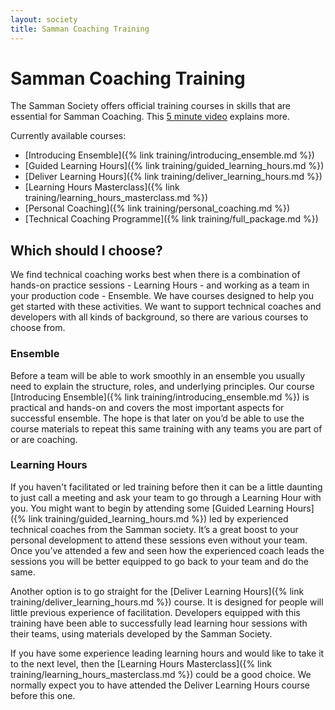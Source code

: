 ```yaml
---
layout: society
title: Samman Coaching Training
---
```


# Samman Coaching Training

The Samman Society offers official training courses in skills that are essential for Samman Coaching. This [5 minute video](https://www.youtube.com/watch?v=RTfNlF5-WkI) explains more. 

Currently available courses: 

* [Introducing Ensemble]({% link training/introducing_ensemble.md %})
* [Guided Learning Hours]({% link training/guided_learning_hours.md %})
* [Deliver Learning Hours]({% link training/deliver_learning_hours.md %})
* [Learning Hours Masterclass]({% link training/learning_hours_masterclass.md %})
* [Personal Coaching]({% link training/personal_coaching.md %})
* [Technical Coaching Programme]({% link training/full_package.md %})

## Which should I choose?
We find technical coaching works best when there is a combination of hands-on practice sessions - Learning Hours - and working as a team in your production code - Ensemble. We have courses designed to help you get started with these activities. We want to support technical coaches and developers with all kinds of background, so there are various courses to choose from.

### Ensemble
Before a team will be able to work smoothly in an ensemble you usually need to explain the structure, roles, and underlying principles. Our course [Introducing Ensemble]({% link training/introducing_ensemble.md %}) is practical and hands-on and covers the most important aspects for successful ensemble. The hope is that later on you’d be able to use the course materials to repeat this same training with any teams you are part of or are coaching.

### Learning Hours
If you haven't facilitated or led training before then it can be a little daunting to just call a meeting and ask your team to go through a Learning Hour with you. You might want to begin by attending some [Guided Learning Hours]({% link training/guided_learning_hours.md %}) led by experienced technical coaches from the Samman society. It’s a great boost to your personal development to attend these sessions even without your team. Once you’ve attended a few and seen how the experienced coach leads the sessions you will be better equipped to go back to your team and do the same.

Another option is to go straight for the [Deliver Learning Hours]({% link training/deliver_learning_hours.md %}) course. It is designed for people will little previous experience of facilitation. Developers equipped with this training have been able to successfully lead learning hour sessions with their teams, using materials developed by the Samman Society.

If you have some experience leading learning hours and would like to take it to the next level, then the [Learning Hours Masterclass]({% link training/learning_hours_masterclass.md %}) could be a good choice. We normally expect you to have attended the Deliver Learning Hours course before this one.

